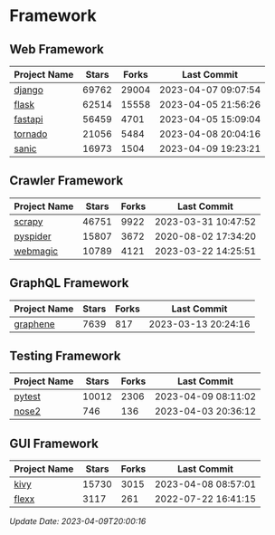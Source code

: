 # Framework

## Web Framework
| Project Name | Stars | Forks | Last Commit |
| ------------ | ----- | ----- | ----------- |
| [django](https://github.com/django/django) | 69762 | 29004 | 2023-04-07 09:07:54 |
| [flask](https://github.com/pallets/flask) | 62514 | 15558 | 2023-04-05 21:56:26 |
| [fastapi](https://github.com/tiangolo/fastapi) | 56459 | 4701 | 2023-04-05 15:09:04 |
| [tornado](https://github.com/tornadoweb/tornado) | 21056 | 5484 | 2023-04-08 20:04:16 |
| [sanic](https://github.com/sanic-org/sanic) | 16973 | 1504 | 2023-04-09 19:23:21 |

## Crawler Framework
| Project Name | Stars | Forks | Last Commit |
| ------------ | ----- | ----- | ----------- |
| [scrapy](https://github.com/scrapy/scrapy) | 46751 | 9922 | 2023-03-31 10:47:52 |
| [pyspider](https://github.com/binux/pyspider) | 15807 | 3672 | 2020-08-02 17:34:20 |
| [webmagic](https://github.com/code4craft/webmagic) | 10789 | 4121 | 2023-03-22 14:25:51 |

## GraphQL Framework
| Project Name | Stars | Forks | Last Commit |
| ------------ | ----- | ----- | ----------- |
| [graphene](https://github.com/graphql-python/graphene) | 7639 | 817 | 2023-03-13 20:24:16 |

## Testing Framework
| Project Name | Stars | Forks | Last Commit |
| ------------ | ----- | ----- | ----------- |
| [pytest](https://github.com/pytest-dev/pytest) | 10012 | 2306 | 2023-04-09 08:11:02 |
| [nose2](https://github.com/nose-devs/nose2) | 746 | 136 | 2023-04-03 20:36:12 |

## GUI Framework
| Project Name | Stars | Forks | Last Commit |
| ------------ | ----- | ----- | ----------- |
| [kivy](https://github.com/kivy/kivy) | 15730 | 3015 | 2023-04-08 08:57:01 |
| [flexx](https://github.com/flexxui/flexx) | 3117 | 261 | 2022-07-22 16:41:15 |

*Update Date: 2023-04-09T20:00:16*